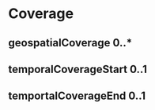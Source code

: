 # Coverage


## geospatialCoverage 0..* 


## temporalCoverageStart 0..1 


## temportalCoverageEnd 0..1 
